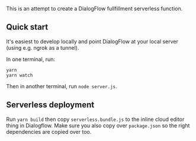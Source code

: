 This is an attempt to create a DialogFlow fullfillment
serverless function.

## Quick start

It's easiest to develop locally and point DialogFlow at your
local server (using e.g. ngrok as a tunnel).

In one terminal, run:

```
yarn
yarn watch
```

Then in another terminal, run `node server.js`.

## Serverless deployment

Run `yarn build` then copy `serverless.bundle.js` to the inline
cloud editor thing in Dialogflow. Make sure you also copy over
`package.json` so the right dependencies are copied over too.
